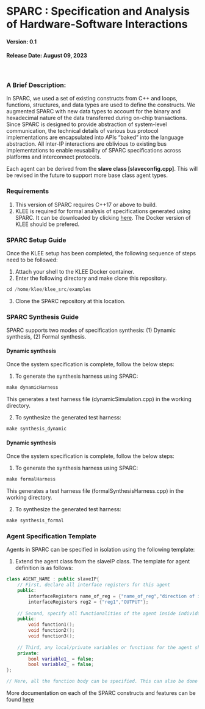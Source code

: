 # SPARC : Specification and Analysis of Hardware-Software Interactions
#### Version: 0.1
#### Release Date: August 09, 2023
<br>

### A Brief Description:
In SPARC, we used a set of existing constructs from C++ and loops, functions, structures, and data types are used to define the constructs. We augmented SPARC with new data types to account for the binary and hexadecimal nature of the data transferred during on-chip transactions. Since SPARC is designed to provide abstraction of system-level communication, the technical details of various bus protocol implementations
are encapsulated into APIs “baked” into the language abstraction. All inter-IP interactions are oblivious to existing bus implementations to enable reusability of SPARC specifications across platforms and interconnect protocols.
<br>

Each agent can be derived from the **slave class [slaveconfig.cpp]**. This will be revised in the future to support more base class agent types.
### Requirements
1. This version of SPARC requires C++17 or above to build.
2. KLEE is required for formal analysis of specifications generated using SPARC. It can be downloaded by clicking [here](https://klee.github.io/). The Docker version of KLEE should be prefered.
### SPARC Setup Guide
Once the KLEE setup has been completed, the following sequence of steps need to be followed: <br>
1. Attach your shell to the KLEE Docker container. 
2. Enter the following directory and make clone this repository.
```C++
cd /home/klee/klee_src/examples
``` 
3. Clone the SPARC repository at this location.
### SPARC Synthesis Guide
SPARC supports two modes of specification synthesis: (1) Dynamic synthesis, (2) Formal synthesis.
#### Dynamic synthesis
Once the system specification is complete, follow the below steps:
1. To generate the synthesis harness using SPARC:
```C++
make dynamicHarness
``` 
This generates a test harness file (dynamicSimulation.cpp) in the working directory.

2. To synthesize the generated test harness:
```C++
make synthesis_dynamic
``` 

#### Dynamic synthesis
Once the system specification is complete, follow the below steps:
1. To generate the synthesis harness using SPARC:
```C++
make formalHarness
``` 
This generates a test harness file (formalSynthesisHarness.cpp) in the working directory.

2. To synthesize the generated test harness:
```C++
make synthesis_formal
``` 
### Agent Specification Template
Agents in SPARC can be specified in isolation using the following template:

1. Extend the agent class from the slaveIP class. The template for agent definition is as follows:

```C++
class AGENT_NAME : public slaveIP{
    // First, declare all interface registers for this agent
    public:
        interfaceRegisters name_of_reg = {"name_of_reg","direction of interface register (INPUT/OUTPUT)"};
        interfaceRegisters reg2 = {"reg1","OUTPUT"};
   
    // Second, specify all functionalities of the agent inside individual functions. Note that the return type of these functions should be void.  
    public:
        void function1();
        void function2();
        void function3();
    
    // Third, any local/private variables or functions for the agent should be declared private and end with an _. 
    private:
        bool variable1_ = false;
        bool variable2_ = false;
};

// Here, all the function body can be specified. This can also be done in the function declaration above.
``` 
More documentation on each of the SPARC constructs and features can be found [here](//klee_src/examples/v0.1release/Documentation/)




